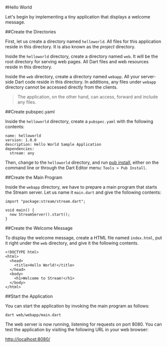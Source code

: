 #Hello World

Let's begin by implementing a tiny application that displays a welcome message.

##Create the Directories

First, let us create a directory named `helloworld`. All files for this application reside in this directory. It is also known as the *project* directory.

Inside the `helloworld` directory, create a directory named `web`. It will be the root directory for serving web pages. All Dart files and web resources reside in this directory.

Inside the `web` directory, create a directory named `webapp`. All your server-side Dart code reside in this directory. In additions, any files under `webapp` directory cannot be accessed directly from the clients.

> The application, on the other hand, can access, forward and include any files.

##Create pubspec.yaml

Inside the `helloworld` directory, create a `pubspec.yaml` with the following contents:

    name: helloworld
    version: 1.0.0
    description: Hello World Sample Application
    dependencies:
      stream: any

Then, change to the `helloworld` directory, and run [pub install](http://pub.dartlang.org/doc/), either on the command line or through the Dart Editor menu: `Tools > Pub Install`.

##Create the Main Program

Inside the `webapp` directory, we have to prepare a main program that starts the Stream server. Let us name it `main.dart` and give the following contents:

    import "package:stream/stream.dart";

    void main() {
      new StreamServer().start();
    }

##Create the Welcome Message

To display the welcome message, create a HTML file named `index.html`, put it right under the `web` directory, and give it the following contents.

    <!DOCTYPE html>
    <html>
      <head>
        <title>Hello World!</title>
      </head>
      <body>
        <h1>Welcome to Stream!</h1>
      </body>
    </html>

##Start the Application

You can start the application by invoking the main program as follows:

    dart web/webapp/main.dart

The web server is now running, listening for requests on port 8080.  You can test the application by visiting the following URL in your web browser:

[http://localhost:8080/](http://localhost:8080/)
